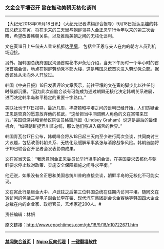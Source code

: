 ### 文金会平壤召开 旨在推动美朝无核化谈判
------------------------

<p>【大纪元2018年09月18日讯】（大纪元记者洪梅综合报导）9月18日抵达<a href="http://www.epochtimes.com/gb/tag/%E5%B9%B3%E5%A3%A4.html">平壤</a>的韩国总统文在寅，将在未来的三天里与朝鲜领导人金正恩举行今年以来的第三次会晤，希望改善韩朝关系，以及推动美朝之间的无核化谈判。</p>
<p>文在寅18日上午偕夫人乘专机抵达<a href="http://www.epochtimes.com/gb/tag/%E5%B9%B3%E5%A3%A4.html">平壤</a>， 包括金正恩与夫人在内的朝方人员到机场迎接。</p>
<p>另外，据韩国总统府国民沟通首席秘书尹永灿介绍，当天下午历时一个半小时的首场首脑会谈，地点在朝鲜劳动党本部大楼，这是韩国总统首次进入劳动党总部。据悉该处从未向外人开放过。</p>
<p>韩国《中央日报》18日发表评论文章表示，前往平壤的文在寅的脚步比以往任何时候都沉重。“因为此次首脑会谈有可能成为通过朝鲜无核化决定韩朝关系进展，进而决定韩半岛和平稳定的重要十字路口。”</p>
<p>美联社也于17日报导，最近几周，华盛顿和平壤之间的谈判已经开始，人们质疑金正恩是否真的愿意放弃他的核武，“这给担当中间调解人角色的文在寅带来压力。”美国资深共和党参议院议员格雷厄姆（Lindsey Graham）说这是最后的最佳机会，“如果朝鲜捉弄川普总统，那么他们将进入痛苦的世界。”</p>
<p>韩国青瓦台17日公布，韩朝峰会将从18日起三天内至少进行两次会谈，共同商讨三大议题，包括改善韩朝关系、无核化及缓解军事紧张与消除战争风险。韩朝首脑将于19日联合召开记者会发表协商成果。</p>
<p>文在寅当天说：“我愿意同金正恩委员长举行坦率的会谈，在美国要求去核化与朝鲜要求停止敌对政策、实施安全保障措施之间寻求平衡。”</p>
<p>他还说，如果没有金正恩和美国总统川普的直接会谈，朝鲜半岛的无核化不可能实现。</p>
<p>文在寅此行是继金大中、卢武铉之后第三位韩国总统在任期内访问平壤。随同文在寅访问的包括三星电子副会长李在镕、现代汽车集团副会长金容焕等韩国四大企业总裁在内的企业家、政府官员、艺术家近200人。#</p>
<p>责任编辑：林妍</p>

原文链接：http://www.epochtimes.com/gb/18/9/18/n10722671.htm


------------------------
#### [禁闻聚合首页](https://github.com/gfw-breaker/banned-news/blob/master/README.md) &nbsp;|&nbsp; [Nginx反向代理](https://github.com/gfw-breaker/open-proxy/blob/master/README.md) &nbsp;|&nbsp; [一键翻墙软件](https://github.com/gfw-breaker/nogfw/blob/master/README.md)